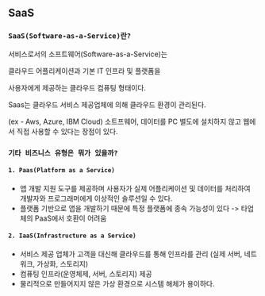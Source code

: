 ## SaaS

### `SaaS(Software-as-a-Service)란?`

서비스로서의 소프트웨어(Software-as-a-Service)는 

클라우드 어플리케이션과 기본 IT 인프라 및 플랫폼을

사용자에게 제공하는 클라우드 컴퓨팅 형태이다.

Saas는 클라우드 서비스 제공업체에 의해 클라우드 환경이 관리된다.

(ex - Aws, Azure, IBM Cloud)
소트프웨어, 데이터를 PC 별도에 설치하지 않고 웹에서 직접 사용할 수 있다는 장점이 있다.

### `기타 비즈니스 유형은 뭐가 있을까?`

#### `1. Paas(Platform as a Service)`

  - 앱 개발 지원 도구를 제공하며 사용자가 실제 어플리케이션 및 데이터를 처리하여 개발자와 프로그래머에게 이상적인 솔루션일 수 있다.
  - 플랫폼 기반으로 앱을 개발하기 때문에 특정 플랫폼에 종속 가능성이 있다 -> 타업체의 PaaS에서 호환이 어려움

#### `2. IaaS(Infrastructure as a Service)`

  - 서비스 제공 업체가 고객을 대신해 클라우드를 통해 인프라를 관리 (실제 서버, 네트워크, 가상화, 스토리지)
  - 컴퓨팅 인프라(운영체제, 서버, 스토리지) 제공
  - 물리적으로 만들어지지 않은 가상 환경으로 시스템 해체가 용이하다.
